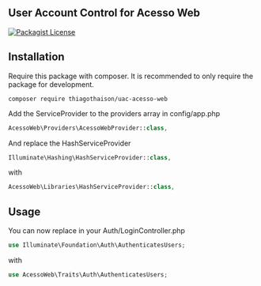 ## User Account Control for Acesso Web
[![Packagist License](https://poser.pugx.org/barryvdh/laravel-debugbar/license.png)](http://choosealicense.com/licenses/mit/)

## Installation

Require this package with composer. It is recommended to only require the package for development.

```shell
composer require thiagothaison/uac-acesso-web
```

Add the ServiceProvider to the providers array in config/app.php

```php
AcessoWeb\Providers\AcessoWebProvider::class,
```

And replace the HashServiceProvider

```php
Illuminate\Hashing\HashServiceProvider::class,
```

with

```php
AcessoWeb\Libraries\HashServiceProvider::class,
```

## Usage

You can now replace in your Auth/LoginController.php

```php
use Illuminate\Foundation\Auth\AuthenticatesUsers;
```

with

```php
use AcessoWeb\Traits\Auth\AuthenticatesUsers;
```
